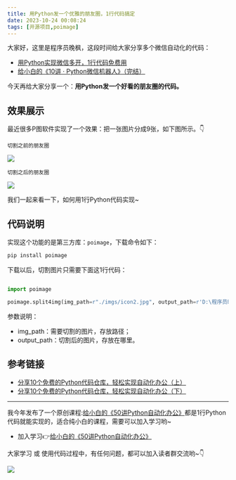```yaml
---
title: 用Python发一个优雅的朋友圈，1行代码搞定
date: 2023-10-24 00:08:24
tags: [开源项目,poimage]
---
```


大家好，这里是程序员晚枫，这段时间给大家分享多个微信自动化的代码：

- [用Python实现微信多开，1行代码免费用](https://mp.weixin.qq.com/s/qlubpfAytr_coV8GilG9RA)
- [给小白的《10讲 · Python微信机器人》（完结）](https://mp.weixin.qq.com/s/HIl7ZsldGc9Lp8JtCEzOpg)


今天再给大家分享一个：**用Python发一个好看的朋友圈的代码。**


## 效果展示

最近很多P图软件实现了一个效果：把一张图片分成9张，如下图所示。👇


``切割之前的朋友圈``

![](https://article-1300615378.cos.ap-nanjing.myqcloud.com/poimage/split4img/origin.png)



``切割之后的朋友圈``

![](https://article-1300615378.cos.ap-nanjing.myqcloud.com/poimage/split4img/cut.png)

我们一起来看一下，如何用1行Python代码实现~


## 代码说明

实现这个功能的是第三方库：``poimage``，下载命令如下：

```python
pip install poimage
```

下载以后，切割图片只需要下面这1行代码：

```python

import poimage

poimage.split4img(img_path=r"./imgs/icon2.jpg", output_path=r'D:\程序员晚枫的文件夹\output')
```

参数说明：
- img_path：需要切割的图片，存放路径；
- output_path：切割后的图片，存放在哪里。

## 参考链接

- [分享10个免费的Python代码仓库，轻松实现自动化办公（上）](https://mp.weixin.qq.com/s/3eKDWOiJv5CCiMliCDtAWA)
- [分享10个免费的Python代码仓库，轻松实现自动化办公（下）](https://mp.weixin.qq.com/s/bkB9LavphP4jqPLvGSAnFA)

----


我今年发布了一个原创课程:[给小白的《50讲Python自动化办公》](https://mp.weixin.qq.com/s/tKlzVee4kmJk4dGfKvVnFQ)都是1行Python代码就能实现的，适合纯小白的课程，需要可以加入学习哟~

- 加入学习👉[给小白的《50讲Python自动化办公》](https://mp.weixin.qq.com/s/tKlzVee4kmJk4dGfKvVnFQ)

大家学习 或 使用代码过程中，有任何问题，都可以加入读者群交流哟~👇


![](https://python-office-1300615378.cos.ap-chongqing.myqcloud.com/0816.jpg)